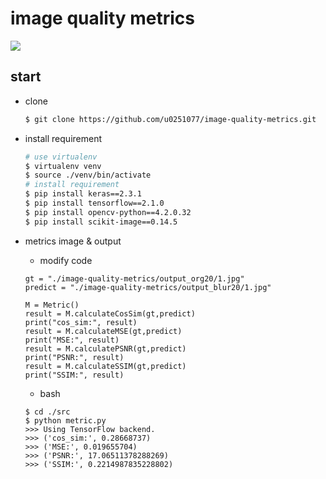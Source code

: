 # image quality metrics

![](https://i.imgur.com/dX8hDkq.png)

## start

- clone 

  ```bash
  $ git clone https://github.com/u0251077/image-quality-metrics.git
  ```

- install requirement

  ```bash
  # use virtualenv
  $ virtualenv venv
  $ source ./venv/bin/activate
  # install requirement
  $ pip install keras==2.3.1
  $ pip install tensorflow==2.1.0
  $ pip install opencv-python==4.2.0.32
  $ pip install scikit-image==0.14.5
  ```

- metrics image & output

  + modify code
  ```python=
  gt = "./image-quality-metrics/output_org20/1.jpg"
  predict = "./image-quality-metrics/output_blur20/1.jpg"

  M = Metric()
  result = M.calculateCosSim(gt,predict)
  print("cos_sim:", result)
  result = M.calculateMSE(gt,predict)
  print("MSE:", result)
  result = M.calculatePSNR(gt,predict)
  print("PSNR:", result)
  result = M.calculateSSIM(gt,predict)
  print("SSIM:", result)
  ```
  + bash
  ```bash=
  $ cd ./src
  $ python metric.py 
  >>> Using TensorFlow backend.
  >>> ('cos_sim:', 0.28668737)
  >>> ('MSE:', 0.019655704)
  >>> ('PSNR:', 17.06511378288269)
  >>> ('SSIM:', 0.2214987835228802)
  ```

  ​


